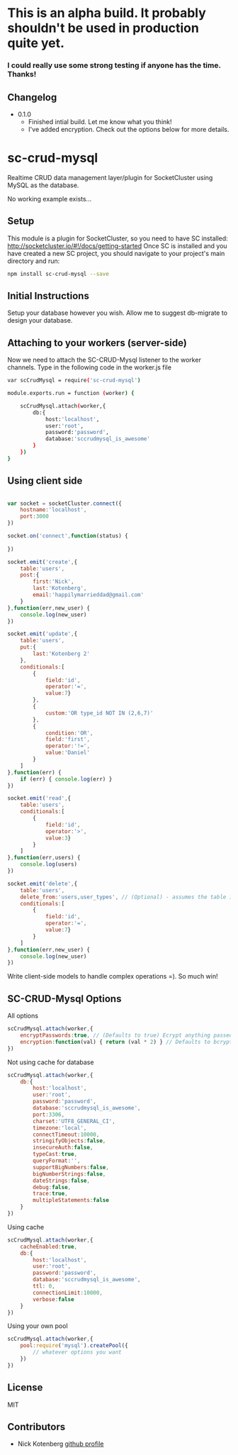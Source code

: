 # This is an alpha build. It probably shouldn't be used in production quite yet.
### I could really use some strong testing if anyone has the time. Thanks!

## Changelog

- 0.1.0
  - Finished intial build. Let me know what you think!
  - I've added encryption. Check out the options below for more details.

# sc-crud-mysql
Realtime CRUD data management layer/plugin for SocketCluster using MySQL as the database.

No working example exists...

## Setup

This module is a plugin for SocketCluster, so you need to have SC installed: http://socketcluster.io/#!/docs/getting-started
Once SC is installed and you have created a new SC project, you should navigate to your project's main directory and run:

```bash
npm install sc-crud-mysql --save
```

## Initial Instructions

Setup your database however you wish. Allow me to suggest db-migrate to design your database.

## Attaching to your workers (server-side)

Now we need to attach the SC-CRUD-Mysql listener to the worker channels. Type in the following code in the worker.js file

```bash
var scCrudMysql = require('sc-crud-mysql')

module.exports.run = function (worker) {

	scCrudMysql.attach(worker,{
		db:{
			host:'localhost',
			user:'root',
			password:'password',
			database:'sccrudmysql_is_awesome'
		}
	})
}

```

## Using client side

```js

var socket = socketCluster.connect({
    hostname:'localhost',
    port:3000
})

socket.on('connect',function(status) {
	
})

socket.emit('create',{
	table:'users',
	post:{
		first:'Nick',
		last:'Kotenberg',
		email:'happilymarrieddad@gmail.com'
	}
},function(err,new_user) {
	console.log(new_user)
})

socket.emit('update',{
	table:'users',
	put:{
		last:'Kotenberg 2'
	},
	conditionals:[
		{
			field:'id',
			operator:'=',
			value:7}
		},
		{
			custom:'OR type_id NOT IN (2,6,7)'
		},
		{
			condition:'OR',
			field:'first',
			operator:'!=',
			value:'Daniel'
		}
	]
},function(err) {
	if (err) { console.log(err) }
})

socket.emit('read',{
	table:'users',
	conditionals:[
		{
			field:'id',
			operator:'>',
			value:3}
		}
	]
},function(err,users) {
	console.log(users)
})

socket.emit('delete',{
	table:'users',
	delete_from:'users,user_types', // (Optional) - assumes the table if not passed in
	conditionals:[
		{
			field:'id',
			operator:'=',
			value:7}
		}
	]
},function(err,new_user) {
	console.log(new_user)
})


```

Write client-side models to handle complex operations =). So much win!

## SC-CRUD-Mysql Options

All options

```js
scCrudMysql.attach(worker,{
	encryptPasswords:true, // (Defaults to true) Ecrypt anything passed into the system with the name password (case insensitive)
	encryption:function(val) { return (val * 2) } // Defaults to bcrypt
})
```

Not using cache for database

```js
scCrudMysql.attach(worker,{
	db:{
		host:'localhost',
		user:'root',
		password:'password',
		database:'sccrudmysql_is_awesome',
		port:3306,
		charset:'UTF8_GENERAL_CI',
		timezone:'local',
		connectTimeout:10000,
		stringifyObjects:false,
		insecureAuth:false,
		typeCast:true,
		queryFormat:'',
		supportBigNumbers:false,
		bigNumberStrings:false,
		dateStrings:false,
		debug:false,
		trace:true,
		multipleStatements:false
	}
})

```

Using cache

```js
scCrudMysql.attach(worker,{
	cacheEnabled:true,
	db:{
		host:'localhost',
		user:'root',
		password:'password',
		database:'sccrudmysql_is_awesome',
	    ttl: 0,
	    connectionLimit:10000,
	    verbose:false
	}
})

```

Using your own pool

```js
scCrudMysql.attach(worker,{
	pool:require('mysql').createPool({
		// whatever options you want
	})
})

```

## License

MIT

## Contributors

- Nick Kotenberg [github profile](https://github.com/happilymarrieddad)
